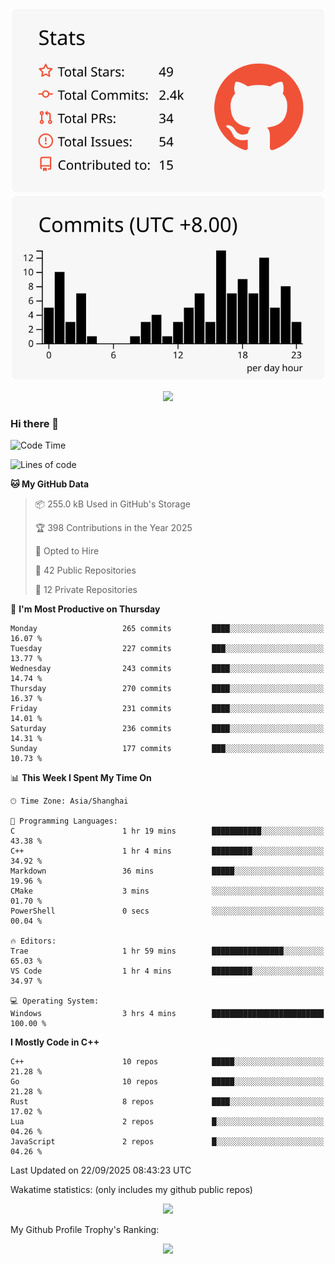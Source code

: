 <div align="center">
 
![](https://raw.githubusercontent.com/hycinth22/hycinth22/main/profile-summary-card-output/swift/3-stats.svg) ![](https://raw.githubusercontent.com/hycinth22/hycinth22/main/profile-summary-card-output/swift/4-productive-time.svg)

</div>

<div align="center"> <img src="https://github-readme-streak-stats.herokuapp.com/?user=hycinth22" /> </div>

### Hi there 👋

<!--
this is a ✨ _special_ ✨ repository because its `README.md` (this file) appears on your GitHub profile.

Here are some ideas to get you started:

- 🔭 I’m currently working on ...
- 🌱 I’m currently learning ...
- 👯 I’m looking to collaborate on ...
- 🤔 I’m looking for help with ...
- 💬 Ask me about ...
- 📫 How to reach me: ...
- 😄 Pronouns: ...
- ⚡ Fun fact: ...
-->

<!--START_SECTION:waka-->
![Code Time](http://img.shields.io/badge/Code%20Time-2%2C047%20hrs%2042%20mins-blue)

![Lines of code](https://img.shields.io/badge/From%20Hello%20World%20I%27ve%20Written-1.4%20million%20lines%20of%20code-blue)

**🐱 My GitHub Data** 

> 📦 255.0 kB Used in GitHub's Storage 
 > 
> 🏆 398 Contributions in the Year 2025
 > 
> 💼 Opted to Hire
 > 
> 📜 42 Public Repositories 
 > 
> 🔑 12 Private Repositories 
 > 
📅 **I'm Most Productive on Thursday** 

```text
Monday                   265 commits         ████░░░░░░░░░░░░░░░░░░░░░   16.07 % 
Tuesday                  227 commits         ███░░░░░░░░░░░░░░░░░░░░░░   13.77 % 
Wednesday                243 commits         ████░░░░░░░░░░░░░░░░░░░░░   14.74 % 
Thursday                 270 commits         ████░░░░░░░░░░░░░░░░░░░░░   16.37 % 
Friday                   231 commits         ████░░░░░░░░░░░░░░░░░░░░░   14.01 % 
Saturday                 236 commits         ████░░░░░░░░░░░░░░░░░░░░░   14.31 % 
Sunday                   177 commits         ███░░░░░░░░░░░░░░░░░░░░░░   10.73 % 
```


📊 **This Week I Spent My Time On** 

```text
🕑︎ Time Zone: Asia/Shanghai

💬 Programming Languages: 
C                        1 hr 19 mins        ███████████░░░░░░░░░░░░░░   43.38 % 
C++                      1 hr 4 mins         █████████░░░░░░░░░░░░░░░░   34.92 % 
Markdown                 36 mins             █████░░░░░░░░░░░░░░░░░░░░   19.96 % 
CMake                    3 mins              ░░░░░░░░░░░░░░░░░░░░░░░░░   01.70 % 
PowerShell               0 secs              ░░░░░░░░░░░░░░░░░░░░░░░░░   00.04 % 

🔥 Editors: 
Trae                     1 hr 59 mins        ████████████████░░░░░░░░░   65.03 % 
VS Code                  1 hr 4 mins         █████████░░░░░░░░░░░░░░░░   34.97 % 

💻 Operating System: 
Windows                  3 hrs 4 mins        █████████████████████████   100.00 % 
```

**I Mostly Code in C++** 

```text
C++                      10 repos            █████░░░░░░░░░░░░░░░░░░░░   21.28 % 
Go                       10 repos            █████░░░░░░░░░░░░░░░░░░░░   21.28 % 
Rust                     8 repos             ████░░░░░░░░░░░░░░░░░░░░░   17.02 % 
Lua                      2 repos             █░░░░░░░░░░░░░░░░░░░░░░░░   04.26 % 
JavaScript               2 repos             █░░░░░░░░░░░░░░░░░░░░░░░░   04.26 % 
```




 Last Updated on 22/09/2025 08:43:23 UTC
<!--END_SECTION:waka-->

Wakatime statistics: (only includes my github public repos)
<div align="center">

![](https://github-readme-stats.vercel.app/api/top-langs/?username=hycinth22&layout=compact&langs_count=6)

</div>

My Github Profile Trophy's Ranking: 
<div align="center"> <img src="https://github-profile-trophy.vercel.app/?username=hycinth22" /> </div>


